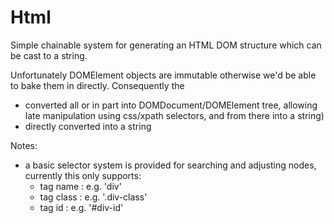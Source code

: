 # Html

Simple chainable system for generating an HTML DOM structure which can be cast to a string.

Unfortunately DOMElement objects are immutable otherwise we'd be able to bake them in directly. Consequently the
- converted all or in part into DOMDocument/DOMElement tree, allowing late manipulation using css/xpath selectors, and 
  from there into a string)
- directly converted into a string 

Notes:
- a basic selector system is provided for searching and adjusting nodes, currently this only supports:
  * tag name : e.g. 'div'
  * tag class : e.g. '.div-class'
  * tag id : e.g. '#div-id'
